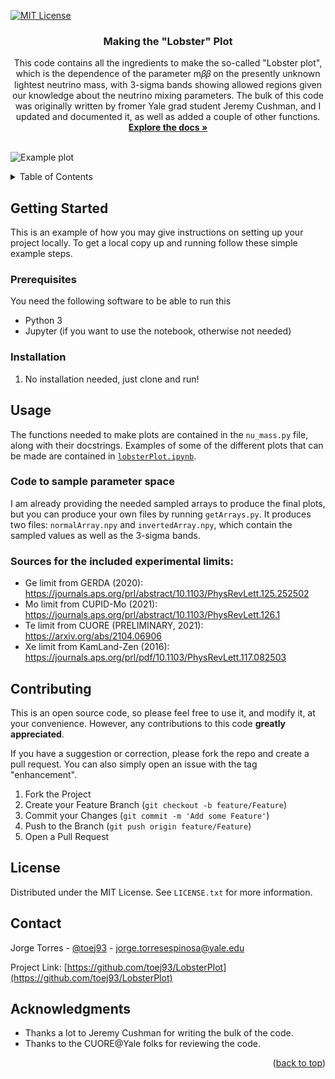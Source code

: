 <div id="top"></div>

[![MIT License][license-shield]][license-url]

<h3 align="center">Making the "Lobster" Plot</h3>

  <p align="center">
    This code contains all the ingredients to make the so-called "Lobster plot", which is the dependence of the parameter m𝛽𝛽 on the presently unknown lightest
neutrino mass, with 3-sigma bands showing allowed regions given our knowledge about the neutrino mixing parameters. The bulk of this code was originally written by fromer Yale grad student Jeremy Cushman, and I updated and documented it, as well as added a couple of other functions.
    <br />
    <a href="https://github.com/toej93/LobsterPlot"><strong>Explore the docs »</strong></a>
    <br />
    <br />

  </p>
<!-- </div> -->

![Example plot](https://raw.githubusercontent.com/toej93/LobsterPlot/main/Lobster_example.png)


<!-- TABLE OF CONTENTS -->
<details>
  <summary>Table of Contents</summary>
  <ol>
    <li>
      <a href="#getting-started">Getting Started</a>
      <ul>
        <li><a href="#prerequisites">Prerequisites</a></li>
        <li><a href="#installation">Installation</a></li>
      </ul>
    </li>
    <li><a href="#usage">Usage</a></li>
    <li><a href="#contributing">Contributing</a></li>
    <li><a href="#license">License</a></li>
    <li><a href="#contact">Contact</a></li>
    <li><a href="#acknowledgments">Acknowledgments</a></li>
  </ol>
</details>

<!-- GETTING STARTED -->
## Getting Started

This is an example of how you may give instructions on setting up your project locally.
To get a local copy up and running follow these simple example steps.

### Prerequisites

You need the following software to be able to run this
* Python 3
* Jupyter (if you want to use the notebook, otherwise not needed)

### Installation

1. No installation needed, just clone and run!


<!-- USAGE EXAMPLES -->
## Usage

The functions needed to make plots are contained in the `nu_mass.py` file, along with their docstrings. Examples of some of the different plots that can be made are contained in [`lobsterPlot.ipynb`](https://github.com/toej93/LobsterPlot/blob/main/lobsterPlot.ipynb).


### Code to sample parameter space

I am already providing the needed sampled arrays to produce the final plots, but you can produce your own files by running `getArrays.py`. It produces two files: `normalArray.npy` and `invertedArray.npy`, which contain the sampled values as well as the 3-sigma bands.

### Sources for the included experimental limits:

* Ge limit from GERDA (2020): https://journals.aps.org/prl/abstract/10.1103/PhysRevLett.125.252502
* Mo limit from CUPID-Mo (2021): https://journals.aps.org/prl/abstract/10.1103/PhysRevLett.126.1
* Te limit from CUORE (PRELIMINARY, 2021): https://arxiv.org/abs/2104.06906
* Xe limit from KamLand-Zen (2016): https://journals.aps.org/prl/pdf/10.1103/PhysRevLett.117.082503

<!-- CONTRIBUTING -->
## Contributing

This is an open source code, so please feel free to use it, and modify it, at your convenience. However, any contributions to this code **greatly appreciated**. 

If you have a suggestion or correction, please fork the repo and create a pull request. You can also simply open an issue with the tag "enhancement".

1. Fork the Project
2. Create your Feature Branch (`git checkout -b feature/Feature`)
3. Commit your Changes (`git commit -m 'Add some Feature'`)
4. Push to the Branch (`git push origin feature/Feature`)
5. Open a Pull Request



<!-- LICENSE -->
## License

Distributed under the MIT License. See `LICENSE.txt` for more information.




<!-- CONTACT -->
## Contact

Jorge Torres - [@toej93](https://twitter.com/toej93) - jorge.torresespinosa@yale.edu

Project Link: [https://github.com/toej93/LobsterPlot](https://github.com/toej93/LobsterPlot)


<!-- ACKNOWLEDGMENTS -->
## Acknowledgments

* Thanks a lot to Jeremy Cushman for writing the bulk of the code.
* Thanks to the CUORE@Yale folks for reviewing the code.

<p align="right">(<a href="#top">back to top</a>)</p>



<!-- MARKDOWN LINKS & IMAGES -->
<!-- https://www.markdownguide.org/basic-syntax/#reference-style-links -->

[license-shield]: https://img.shields.io/github/license/othneildrew/Best-README-Template.svg?style=for-the-badge
[license-url]: https://github.com/toej93/LobsterPlot/blob/main/LICENSE
